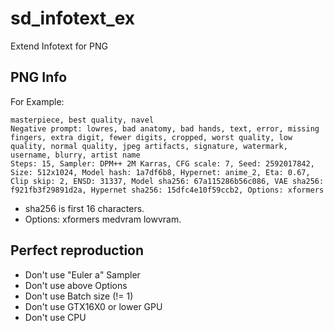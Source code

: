 # sd_infotext_ex
Extend Infotext for PNG

## PNG Info

For Example:
```
masterpiece, best quality, navel
Negative prompt: lowres, bad anatomy, bad hands, text, error, missing fingers, extra digit, fewer digits, cropped, worst quality, low quality, normal quality, jpeg artifacts, signature, watermark, username, blurry, artist name
Steps: 15, Sampler: DPM++ 2M Karras, CFG scale: 7, Seed: 2592017842, Size: 512x1024, Model hash: 1a7df6b8, Hypernet: anime_2, Eta: 0.67, Clip skip: 2, ENSD: 31337, Model sha256: 67a115286b56c086, VAE sha256: f921fb3f29891d2a, Hypernet sha256: 15dfc4e10f59ccb2, Options: xformers
```

- sha256 is first 16 characters.
- Options: xformers medvram lowvram.

## Perfect reproduction

- Don't use "Euler a" Sampler
- Don't use above Options
- Don't use Batch size (!= 1)
- Don't use GTX16X0 or lower GPU
- Don't use CPU
